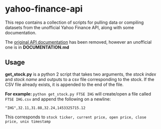 # yahoo-finance-api
This repo contains a collection of scripts for pulling data or compiling datasets from the unofficial Yahoo Finance API, along with some documentation.

The [original API documentation](https://code.google.com/archive/p/yahoo-finance-managed/wikis/YahooFinanceAPIs.wiki) has been removed, however an unofficial one is in **DOCUMENTATION.md**

## Usage

**get_stock.py** is a python 2 script that takes two arguments, the *stock index* and *stock name* and outputs to a csv file corresponding to the stock. If the CSV file already exists, it is appended to the end of the file.

**For example:**
```python get_stock.py FTSE IHG```
will create/open a file called ```FTSE IHG.csv``` and append the following on a newline:

`"IHG",32.11,31.88,32.24,1453325715.12`

This corresponds to ```stock ticker, current price, open price, close price, unix timestamp```


